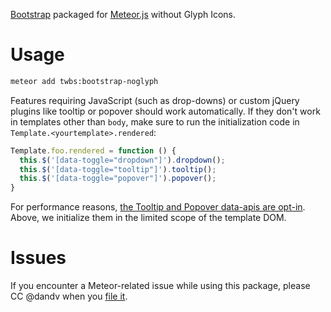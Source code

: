 [Bootstrap](http://getbootstrap.com) packaged for [Meteor.js](http://meteor.com) without Glyph Icons.


# Usage

```sh
meteor add twbs:bootstrap-noglyph
```

Features requiring JavaScript (such as drop-downs) or custom jQuery plugins like tooltip or popover should work automatically.
If they don't work in templates other than `body`, make sure to run the initialization code in `Template.<yourtemplate>.rendered`:

```js
Template.foo.rendered = function () {
  this.$('[data-toggle="dropdown"]').dropdown();
  this.$('[data-toggle="tooltip"]').tooltip();
  this.$('[data-toggle="popover"]').popover();
}
```

For performance reasons, [the Tooltip and Popover data-apis are opt-in](http://getbootstrap.com/javascript/#popovers).
Above, we initialize them in the limited scope of the template DOM.


# Issues

If you encounter a Meteor-related issue while using this package, please CC @dandv when you [file it](https://github.com/twbs/bootstrap/issues).
